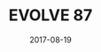 ---
title: EVOLVE 87

location: La Boom, Queens, NY
date: 2017-08-19
cagematch: https://www.cagematch.net/?id=1&nr=178379
---